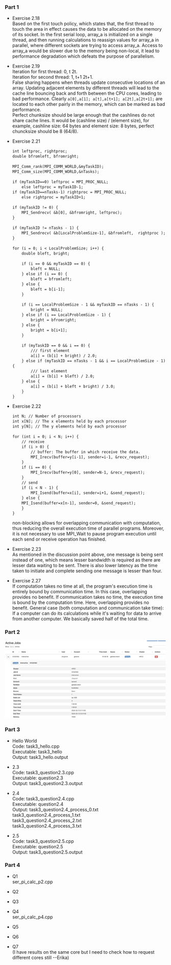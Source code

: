 ### Part 1
- Exercise 2.18  
Based on the first touch policy, which states that, the first thread to touch the area in effect causes the data to be allocated on the memory of its socket. In the first serial loop, array_a is initialized on a single thread, and then running calculations to reassign values for array_a in parallel, where different sockets are trying to access array_a. Access to array_a would be slower due to the memory being non-local, it lead to performance degradation which defeats the purpose of parallelism.

- Exercise 2.19  
Iteration for first thread: 0, t 2t.  
Iteration for second thread: 1, t+1 2t+1.  
False sharing happens when threads update consecutive locations of an array.  Updating adjacent elements by different threads will lead to the cache line bouncing back and forth between the CPU cores, leading to bad performance. Clearly `a[0],a[1]; a[t],a[t+1]; a[2t],a[2t+1];` are located to each other pairly in the memory, which can be marked as bad performance.  
Perfect chunksize should be large enough that the cashlines do not share cache lines. It would be (cashline size) / (element size), for example, cashline size: 64 bytes and element size: 8 bytes, perfect chuncksize should be 8 (64/8).

- Exercise 2.21  
    ```
    int leftproc, rightproc;
    double bfromleft, bfromright;

    MPI_Comm_rank(MPI_COMM_WORLD,&myTaskID);
    MPI_Comm_size(MPI_COMM_WORLD,&nTasks);

    if (myTaskID==0) leftproc = MPI_PROC_NULL;
        else leftproc = myTaskID-1;
    if (myTaskID==nTasks-1) rightproc = MPI_PROC_NULL;
        else rightproc = myTaskID+1;

    if (myTaskID != 0) {
        MPI_Sendrecv( &b[0], &bfromright, leftproc);
    }

    if (myTaskID != nTasks - 1) {
        MPI_Sendrecv( &b[LocalProblemSize-1], &bfromleft,  rightproc );
    }

    for (i = 0; i < LocalProblemSize; i++) {
        double bleft, bright;

        if (i == 0 && myTaskID == 0) {
            bleft = NULL;
        } else if (i == 0) {
            bleft = bfromleft;
        } else {
            bleft = b[i-1];
        }

        if (i == LocalProblemSize - 1 && myTaskID == nTasks - 1) {
            bright = NULL; 
        } else if (i == LocalProblemSize - 1) {
            bright = bfromright;
        } else {
            bright = b[i+1];
        }

        if (myTaskID == 0 && i == 0) {
            /// first element
            a[i] = (b[i] + bright) / 2.0;
        } else if (myTaskID == nTasks - 1 && i == LocalProblemSize - 1) {
            /// last element
            a[i] = (b[i] + bleft) / 2.0;
        } else {
            a[i] = (b[i] + bleft + bright) / 3.0;
        }
    }
    ```

- Exercise 2.22  
    ```
    int N; // Number of processors
    int x[N]; // The x elements held by each processor
    int y[N]; // The y elements held by each processor

    for (int i = 0; i < N; i++) {
        // receive
        if (i > 0) {
            // buffer: The buffer in which receive the data.
            MPI_Irecv(buffer=y[i-1], sender=i-1, &recv_request);
        }
        if (i == 0) {
            MPI_Irecv(buffer=y[0], sender=N-1, &recv_request);
        }
        // send
        if (i < N - 1) {
            MPI_Isend(buffer=x[i], sender=i+1, &send_request);
        } else {
        MPI_Isend(buffer=x[n-1], sender=0, &send_request);
        }
    }
    ```
    non-blocking allows for overlapping communication with computation, thus reducing the overall execution time of parallel programs. Moreover, it is not necessary to use MPI_Wait to pause program execution until each send or receive operation has finished.  

- Exercise 2.23  
As mentioned in the discussion point above, one message is being sent instead of one, which means lesser bandwidth is required as there are lesser data waiting to be sent. There is also lower latency as the time taken to initiate and complete sending one message is lesser than four.

- Exercise 2.27  
If computation takes no time at all, the program's execution time is entirely bound by communication time. In this case, overlapping provides no benefit.
If communication takes no time, the execution time is bound by the computation time. Here, overlapping provides no benefit. General case (both computation and communication take time): 
If a computer can do its calculations while it's waiting for data to arrive from another computer. We basically saved half of the total time.

### Part 2
![part2_result](Part2.png)

### Part 3
- Hello World  
Code: task3_hello.cpp   
Executable: task3_hello   
Output: task3_hello.output  

- 2.3     
Code: task3_question2.3.cpp   
Executable: question2.3  
Output: task3_question2.3.output  

- 2.4    
Code: task3_question2.4.cpp   
Executable: question2.4  
Output: task3_question2.4_process_0.txt     
        task3_question2.4_process_1.txt    
        task3_question2.4_process_2.txt    
        task3_question2.4_process_3.txt

- 2.5    
Code: task3_question2.5.cpp   
Executable: question2.5  
Output: task3_question2.5.output  


### Part 4
- Q1  
ser_pi_calc_p2.cpp

- Q2   


- Q3  


- Q4     
ser_pi_calc_p4.cpp 

- Q5  


- Q6   


- Q7   
(I have results on the same core but I need to check how to request different cores still --Erika)